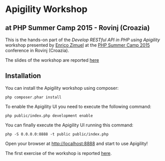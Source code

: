 # Apigility Workshop
## at PHP Summer Camp 2015 - Rovinj (Croazia)

This is the hands-on part of the *Develop RESTful API in PHP using Apigility*
workshop presented by [Enrico Zimuel](http://www.zimuel.it) at the
[PHP Summer Camp 2015](http://2015.phpsummercamp.com/) conference in Rovinj
(Croazia).

The slides of the workshop are reported [here](http://www.zimuel.it/slides/phpsummer2015)

## Installation

You can install the Apigility workshop using composer:

```
php composer.phar install
```

To enable the Apigility UI you need to execute the following command:

```
php public/index.php development enable
```

You can finally execute the Apigility UI running this command:

```
php -S 0.0.0.0:8888 -t public public/index.php
```

Open your browser at [http://localhost:8888](http://localhost:8888) and start to
use Apigility!

The first exercise of the workshop is reported [here](http://www.zimuel.it/slides/phpsummer2015/#/26).
